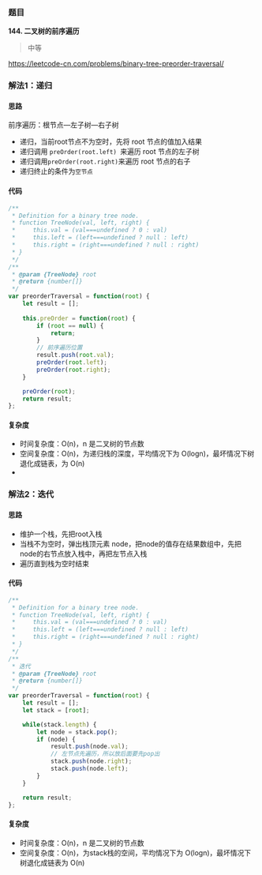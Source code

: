### 题目
**144. 二叉树的前序遍历**
>中等

https://leetcode-cn.com/problems/binary-tree-preorder-traversal/

### 解法1：递归
#### 思路
前序遍历：根节点—左子树—右子树

* 递归，当前root节点不为空时，先将 root 节点的值加入结果
* 递归调用 `preOrder(root.left) `来遍历 root 节点的左子树
* 递归调用` preOrder(root.right) `来遍历 root 节点的右子
* 递归终止的条件为`空节点`

#### 代码
```js
/**
 * Definition for a binary tree node.
 * function TreeNode(val, left, right) {
 *     this.val = (val===undefined ? 0 : val)
 *     this.left = (left===undefined ? null : left)
 *     this.right = (right===undefined ? null : right)
 * }
 */
/**
 * @param {TreeNode} root
 * @return {number[]}
 */
var preorderTraversal = function(root) {
    let result = [];
   
    this.preOrder = function(root) {
        if (root == null) {
            return;
        }
        // 前序遍历位置
        result.push(root.val);
        preOrder(root.left);
        preOrder(root.right);
    }

    preOrder(root);
    return result;
};
```
#### 复杂度
* 时间复杂度：O(n)，n 是二叉树的节点数
* 空间复杂度：O(n)，为递归栈的深度，平均情况下为 O(logn)，最坏情况下树退化成链表，为 O(n)
* 
### 解法2：迭代
#### 思路
* 维护一个栈，先把root入栈
* 当栈不为空时，弹出栈顶元素 node，把node的值存在结果数组中，先把node的右节点放入栈中，再把左节点入栈
* 遍历直到栈为空时结束
  
#### 代码
```js
/**
 * Definition for a binary tree node.
 * function TreeNode(val, left, right) {
 *     this.val = (val===undefined ? 0 : val)
 *     this.left = (left===undefined ? null : left)
 *     this.right = (right===undefined ? null : right)
 * }
 */
/**
 * 迭代
 * @param {TreeNode} root
 * @return {number[]}
 */
var preorderTraversal = function(root) {
    let result = [];
    let stack = [root];

    while(stack.length) {
        let node = stack.pop();
        if (node) {
            result.push(node.val);
            // 左节点先遍历，所以放后面要先pop出
            stack.push(node.right);
            stack.push(node.left);
        }
    }

    return result;
};
```
#### 复杂度
* 时间复杂度：O(n)，n 是二叉树的节点数
* 空间复杂度：O(n)，为stack栈的空间，平均情况下为 O(logn)，最坏情况下树退化成链表为 O(n)
